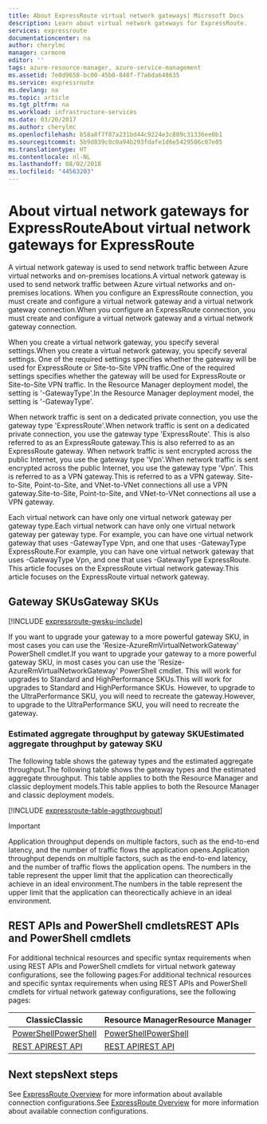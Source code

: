 ```yaml
---
title: About ExpressRoute virtual network gateways| Microsoft Docs
description: Learn about virtual network gateways for ExpressRoute.
services: expressroute
documentationcenter: na
author: cherylmc
manager: carmonm
editor: ''
tags: azure-resource-manager, azure-service-management
ms.assetid: 7e0d9658-bc00-45b0-848f-f7a6da648635
ms.service: expressroute
ms.devlang: na
ms.topic: article
ms.tgt_pltfrm: na
ms.workload: infrastructure-services
ms.date: 03/20/2017
ms.author: cherylmc
ms.openlocfilehash: b58a8f7f87a231bd44c9224e3c889c31336ee0b1
ms.sourcegitcommit: 5b9d839c0c0a94b293fdafe1d6e5429506c07e05
ms.translationtype: HT
ms.contentlocale: nl-NL
ms.lasthandoff: 08/02/2018
ms.locfileid: "44563203"
---
```

# <a name="about-virtual-network-gateways-for-expressroute"></a><span data-ttu-id="481b4-103">About virtual network gateways for ExpressRoute</span><span class="sxs-lookup"><span data-stu-id="481b4-103">About virtual network gateways for ExpressRoute</span></span>
<span data-ttu-id="481b4-104">A virtual network gateway is used to send network traffic between Azure virtual networks and on-premises locations.</span><span class="sxs-lookup"><span data-stu-id="481b4-104">A virtual network gateway is used to send network traffic between Azure virtual networks and on-premises locations.</span></span> <span data-ttu-id="481b4-105">When you configure an ExpressRoute connection, you must create and configure a virtual network gateway and a virtual network gateway connection.</span><span class="sxs-lookup"><span data-stu-id="481b4-105">When you configure an ExpressRoute connection, you must create and configure a virtual network gateway and a virtual network gateway connection.</span></span>

<span data-ttu-id="481b4-106">When you create a virtual network gateway, you specify several settings.</span><span class="sxs-lookup"><span data-stu-id="481b4-106">When you create a virtual network gateway, you specify several settings.</span></span> <span data-ttu-id="481b4-107">One of the required settings specifies whether the gateway will be used for ExpressRoute or Site-to-Site VPN traffic.</span><span class="sxs-lookup"><span data-stu-id="481b4-107">One of the required settings specifies whether the gateway will be used for ExpressRoute or Site-to-Site VPN traffic.</span></span> <span data-ttu-id="481b4-108">In the Resource Manager deployment model, the setting is '-GatewayType'.</span><span class="sxs-lookup"><span data-stu-id="481b4-108">In the Resource Manager deployment model, the setting is '-GatewayType'.</span></span>

<span data-ttu-id="481b4-109">When network traffic is sent on a dedicated private connection, you use the gateway type 'ExpressRoute'.</span><span class="sxs-lookup"><span data-stu-id="481b4-109">When network traffic is sent on a dedicated private connection, you use the gateway type 'ExpressRoute'.</span></span> <span data-ttu-id="481b4-110">This is also referred to as an ExpressRoute gateway.</span><span class="sxs-lookup"><span data-stu-id="481b4-110">This is also referred to as an ExpressRoute gateway.</span></span> <span data-ttu-id="481b4-111">When network traffic is sent encrypted across the public Internet, you use the gateway type 'Vpn'.</span><span class="sxs-lookup"><span data-stu-id="481b4-111">When network traffic is sent encrypted across the public Internet, you use the gateway type 'Vpn'.</span></span> <span data-ttu-id="481b4-112">This is referred to as a VPN gateway.</span><span class="sxs-lookup"><span data-stu-id="481b4-112">This is referred to as a VPN gateway.</span></span> <span data-ttu-id="481b4-113">Site-to-Site, Point-to-Site, and VNet-to-VNet connections all use a VPN gateway.</span><span class="sxs-lookup"><span data-stu-id="481b4-113">Site-to-Site, Point-to-Site, and VNet-to-VNet connections all use a VPN gateway.</span></span> 

<span data-ttu-id="481b4-114">Each virtual network can have only one virtual network gateway per gateway type.</span><span class="sxs-lookup"><span data-stu-id="481b4-114">Each virtual network can have only one virtual network gateway per gateway type.</span></span> <span data-ttu-id="481b4-115">For example, you can have one virtual network gateway that uses -GatewayType Vpn, and one that uses -GatewayType ExpressRoute.</span><span class="sxs-lookup"><span data-stu-id="481b4-115">For example, you can have one virtual network gateway that uses -GatewayType Vpn, and one that uses -GatewayType ExpressRoute.</span></span> <span data-ttu-id="481b4-116">This article focuses on the ExpressRoute virtual network gateway.</span><span class="sxs-lookup"><span data-stu-id="481b4-116">This article focuses on the ExpressRoute virtual network gateway.</span></span>

## <a name="gwsku"></a><span data-ttu-id="481b4-117">Gateway SKUs</span><span class="sxs-lookup"><span data-stu-id="481b4-117">Gateway SKUs</span></span>
[!INCLUDE [expressroute-gwsku-include](../../includes/expressroute-gwsku-include.md)]

<span data-ttu-id="481b4-118">If you want to upgrade your gateway to a more powerful gateway SKU, in most cases you can use the 'Resize-AzureRmVirtualNetworkGateway' PowerShell cmdlet.</span><span class="sxs-lookup"><span data-stu-id="481b4-118">If you want to upgrade your gateway to a more powerful gateway SKU, in most cases you can use the 'Resize-AzureRmVirtualNetworkGateway' PowerShell cmdlet.</span></span> <span data-ttu-id="481b4-119">This will work for upgrades to Standard and HighPerformance SKUs.</span><span class="sxs-lookup"><span data-stu-id="481b4-119">This will work for upgrades to Standard and HighPerformance SKUs.</span></span> <span data-ttu-id="481b4-120">However, to upgrade to the UltraPerformance SKU, you will need to recreate the gateway.</span><span class="sxs-lookup"><span data-stu-id="481b4-120">However, to upgrade to the UltraPerformance SKU, you will need to recreate the gateway.</span></span>

### <a name="aggthroughput"></a><span data-ttu-id="481b4-121">Estimated aggregate throughput by gateway SKU</span><span class="sxs-lookup"><span data-stu-id="481b4-121">Estimated aggregate throughput by gateway SKU</span></span>
<span data-ttu-id="481b4-122">The following table shows the gateway types and the estimated aggregate throughput.</span><span class="sxs-lookup"><span data-stu-id="481b4-122">The following table shows the gateway types and the estimated aggregate throughput.</span></span> <span data-ttu-id="481b4-123">This table applies to both the Resource Manager and classic deployment models.</span><span class="sxs-lookup"><span data-stu-id="481b4-123">This table applies to both the Resource Manager and classic deployment models.</span></span>

[!INCLUDE [expressroute-table-aggthroughput](../../includes/expressroute-table-aggtput-include.md)]

> [!IMPORTANT]
> <span data-ttu-id="481b4-124">Application throughput depends on multiple factors, such as the end-to-end latency, and the number of traffic flows the application opens.</span><span class="sxs-lookup"><span data-stu-id="481b4-124">Application throughput depends on multiple factors, such as the end-to-end latency, and the number of traffic flows the application opens.</span></span> <span data-ttu-id="481b4-125">The numbers in the table represent the upper limit that the application can theorectically achieve in an ideal environment.</span><span class="sxs-lookup"><span data-stu-id="481b4-125">The numbers in the table represent the upper limit that the application can theorectically achieve in an ideal environment.</span></span> 
> 
>

## <a name="resources"></a><span data-ttu-id="481b4-126">REST APIs and PowerShell cmdlets</span><span class="sxs-lookup"><span data-stu-id="481b4-126">REST APIs and PowerShell cmdlets</span></span>
<span data-ttu-id="481b4-127">For additional technical resources and specific syntax requirements when using REST APIs and PowerShell cmdlets for virtual network gateway configurations, see the following pages:</span><span class="sxs-lookup"><span data-stu-id="481b4-127">For additional technical resources and specific syntax requirements when using REST APIs and PowerShell cmdlets for virtual network gateway configurations, see the following pages:</span></span>

| <span data-ttu-id="481b4-128">**Classic**</span><span class="sxs-lookup"><span data-stu-id="481b4-128">**Classic**</span></span> | <span data-ttu-id="481b4-129">**Resource Manager**</span><span class="sxs-lookup"><span data-stu-id="481b4-129">**Resource Manager**</span></span> |
| --- | --- |
| [<span data-ttu-id="481b4-130">PowerShell</span><span class="sxs-lookup"><span data-stu-id="481b4-130">PowerShell</span></span>](https://msdn.microsoft.com/library/mt270335.aspx) |[<span data-ttu-id="481b4-131">PowerShell</span><span class="sxs-lookup"><span data-stu-id="481b4-131">PowerShell</span></span>](https://msdn.microsoft.com/library/mt163510.aspx) |
| [<span data-ttu-id="481b4-132">REST API</span><span class="sxs-lookup"><span data-stu-id="481b4-132">REST API</span></span>](https://msdn.microsoft.com/library/jj154113.aspx) |[<span data-ttu-id="481b4-133">REST API</span><span class="sxs-lookup"><span data-stu-id="481b4-133">REST API</span></span>](https://msdn.microsoft.com/library/mt163859.aspx) |

## <a name="next-steps"></a><span data-ttu-id="481b4-134">Next steps</span><span class="sxs-lookup"><span data-stu-id="481b4-134">Next steps</span></span>
<span data-ttu-id="481b4-135">See [ExpressRoute Overview](expressroute-introduction.md) for more information about available connection configurations.</span><span class="sxs-lookup"><span data-stu-id="481b4-135">See [ExpressRoute Overview](expressroute-introduction.md) for more information about available connection configurations.</span></span> 


